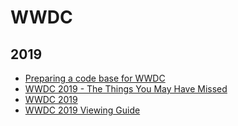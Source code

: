 # WWDC

## 2019
- [Preparing a code base for WWDC](https://wwdcbysundell.com/2019/preparing-a-code-base/)
- [WWDC 2019 - The Things You May Have Missed](https://patrickbalestra.com/blog/2019/06/07/wwdc-2019-the-things-you-may-have-missed.html)
- [WWDC 2019](https://nshipster.com/wwdc-2019/)
- [WWDC 2019 Viewing Guide](https://useyourloaf.com/blog/wwdc-2019-viewing-guide/)
